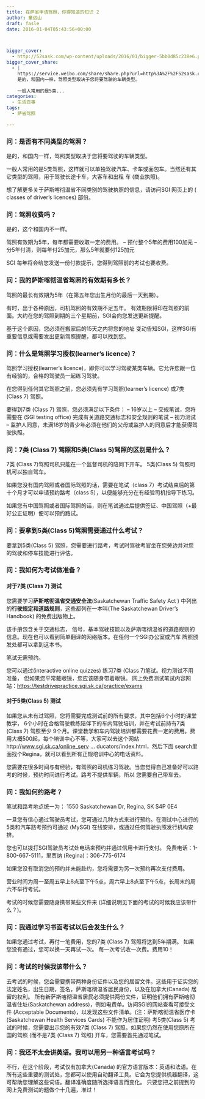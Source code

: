 ```yaml
---
title: 在萨省申请驾照，你得知道的知识 2
author: 童远山
draft: fasle
date: 2016-01-04T05:43:56+00:00



bigger_cover:
  - http://52sask.com/wp-content/uploads/2016/01/bigger-5bb0d85c238e6.png
bigger_cover_share:
  - |
    https://service.weibo.com/share/share.php?url=http%3A%2F%2F52sask.com%2Farticle%2F677&type=button&language=zh_cn&searchPic=true&pic=http%3A%2F%2F52sask.com%2Fwp-content%2Fuploads%2F2016%2F01%2Fbigger-5bb0d85c238e6.png&title=【在萨省申请驾照，你得知道的知识 2】问：是否有不同类型的驾照？
    是的，和国内一样，驾照类型取决于您将要驾驶的车辆类型。
    
    一般人常用的是5类...
categories:
  - 生活百事
tags:
  - 萨省驾照

---
```

### 问：是否有不同类型的驾照？

是的，和国内一样，驾照类型取决于您将要驾驶的车辆类型。

一般人常用的是5类驾照，这样就可以单独驾驶汽车、卡车或面包车。当然还有其它类型的驾照，用于驾驶长途卡车，大客车和出租 车 (商业执照)。

想了解更多关于萨斯喀彻温省不同类别的驾驶执照的信息，请访问SGI 网页上的 ( classes of driver&#8217;s licences) 部份。

### 问：驾照收费吗？

是的，这个和国内不一样。

驾照有效期为5年，每年都需要收取一定的费用。 &#8211; 预付整个5年的费用100加元 &#8211; 分5年付清，则每年付25加元，那么5年就要付125加元

SGI 每年将会给您发送一份付款提示，您得到驾照前的考试也要收费。

### 问：我的萨斯喀彻温省驾照的有效期有多长？

驾照的最长有效期为5年（在第五年您出生月份的最后一天到期）。

有时，出于各种原因，司机驾照的有效期不足五年。 有效期限将印在驾照的前面。大约在您的驾照到期的三个星期前，SGI会向您发送更新提醒。

基于这个原因，您必须在搬家后的15天之内将您的地址 变动告知SGI，这样SGI有重要信息或需要发出更新驾照提醒，都可以找到您。

### 问：什么是驾照学习授权(learner’s licence)？

驾照学习授权(learner’s licence)，即你可以学习驾驶某类车辆。它允许您跟一位有经验的，合格的驾驶员一起练习驾驶。

在您得到任何其它驾照之前，您必须先有学习驾照(learner’s licence) 或7类 (Class 7) 驾照。

要得到7类 (Class 7) 驾照，您必须满足以下条件： &#8211; 16岁以上 &#8211; 交规笔试，您将需要在 (SGI testing office) 完成有关道路交通标志和安全规则的笔试 &#8211; 视力测试 &#8211; 监护人同意，未满18岁的青少年必须在他们的父母或监护人的同意后才能获得驾驶执照。

### 问：7类 (Class 7) 驾照和5类(Class 5)驾照的区别是什么？

7类 (Class 7)驾照司机只能在一个监督司机的陪同下开车。 5类(Class 5) 驾照司机可以独自驾车。

如果您没有国内驾照或者国际驾照的话，需要在笔试（class 7）考试结束后的第十个月才可以申请预约路考（class 5），以便能够充分在有经验司机指导下练习。

如果您有中国驾照或者国际驾照的话，则在笔试通过后提供签证、中国驾照（+最好公正证明）便可以预约路试。

### 问：要拿到5类(Class 5)驾照需要通过什么考试？

要拿到5类(Class 5) 驾照，您需要进行路考，考试时驾驶考官坐在您旁边并对您的驾驶和停车技能进行评估。

### 问：我如何为考试做准备？

#### 对于7类 (Class 7) 测试

您需要学习**萨斯喀彻温省交通安全法**(Saskatchewan Traffic Safety Act ) 中列出的**行驶规定和道路规则**，这些都列在一本叫(The Saskatchewan Driver&#8217;s Handbook) 的免费出版物上。

该手册包含关于交通标志， 信号，基本驾驶技能以及萨斯喀彻温省的道路规则的信息。现在也可以看到简单翻译的网络版本。在任何一个SGI办公室或汽车 牌照颁发处都可以拿到这本书。

笔试无需预约。

您可以通过(interactive online quizzes) 练习7类 (Class 7)笔试。视力测试不用准备， 但如果您平常戴眼镜，您应该随身带着眼镜。 网上免费测试笔试内容网站：https://testdrivepractice.sgi.sk.ca/practice/exams

#### 对于5类(Class 5) 测试

如果您从未有过驾照，您将需要完成测试前的所有要求，其中包括6个小时的课堂教学， 6个小时在合格驾驶教练陪伴下的车内驾驶培训，并在考试前持有7类 (Class 7) 驾照至少 9个月。课堂教学和车内驾驶培训都需要花费一定的费用。费用大概500起，每个培训中心不等，大家可以去这个网站http://www.sgi.sk.ca/online_serv &#8230; ducators/index.html，然后下面 search里面找个Regina，就可以看到所有正规培训中心的电话资料。

您需要花很多时间与有经验，有驾照的司机练习驾驶。当您觉得自己准备好可以路考的时候，预约时间进行考试。路考不提供车辆，所以 您需要自己带车去。

### 问：我如何约路考？

笔试和路考地点统一为： 1550 Saskatchewan Dr, Regina, SK S4P 0E4

一旦您有信心通过驾驶员考试，您可通过几种方式来进行预约。在测试中心进行的 5类和汽车路考预约可通过 (MySGI) 在线安排，或通过任何驾驶执照发行机构安排。

您也可以拨打SGI驾驶员考试处电话来预约并通过信用卡进行支付。 免费电话：1-800-667-5111，里贾纳 (Regina)：306-775-6174

如果您没有取消您的预约并未能赴约，您将需要为另一次预约再次支付费用。

营业时间为周一至周五早上8点至下午5点，周六早上8点至下午5点，长周末的周六不举行考试。

考试的时候您需要随身携带某些文件来 (详细说明见下面的考试的时候我应该带什么？)。

### 问：我通过学习书面考试以后会发生什么？

如果您通过考试，再付一笔费用，您的7类 (Class 7) 驾照将达到5年期满。 如果您没有通过，您可以换一天再试一次。 每一次考试收一次费。费用10！

### 问：考试的时候我该带什么？

去考试的时候，您会需要携带两种身份证件以及您的居留文件。这些用于证实您的法定姓名，出生日期，签名，萨斯喀彻温省居民身份，以及在加拿大(Canada) 居留的权利。 所有新萨斯喀彻温省居民必须提供两份文件，证明他们拥有萨斯喀彻温省住址(Saskatchewan address)，例如电费单。访问SGI的网站查看可接受文件 (Acceptable Documents)，以发现这些文件清单。(注：萨斯喀彻温省医疗卡(Saskatchewan Health Services Cards) 不能作为居住证明) 考5类(Class 5) 考试的时候，您需要出示您的有效7类 (Class 7) 驾照。如果您仍然在使用您原所在国的驾照 (而不是7类 (Class 7) 驾照) 开车，您需要首先通过笔试。

### 问：我还不太会讲英语。我可以用另一种语言考试吗？

不行，在这个阶段，考试仅有加拿大(Canada) 的官方语言版本：英语和法语。在所有这些重要的测试处，您都可以使用自动翻译工具。它会为您提供机器翻译，这可帮助您理解这些词语。翻译准确度随所选择语言而变化。 只要您把之前提到的网上免费测试的题做个十几遍，准过！
